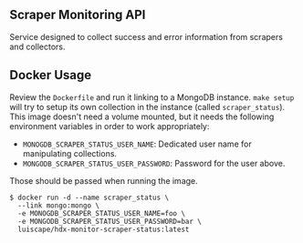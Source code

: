 ## Scraper Monitoring API
Service designed to collect success and error information from scrapers and collectors.


## Docker Usage
Review the `Dockerfile` and run it linking to a MongoDB instance. `make setup` will try to setup its own collection in the instance (called `scraper_status`). This image doesn't need a volume mounted, but it needs the following environment variables in order to work appropriately:

* `MONOGDB_SCRAPER_STATUS_USER_NAME`: Dedicated user name for manipulating collections.
* `MONGODB_SCRAPER_STATUS_USER_PASSWORD`: Password for the user above.

Those should be passed when running the image.

```shell
$ docker run -d --name scraper_status \
  --link mongo:mongo \
  -e MONOGDB_SCRAPER_STATUS_USER_NAME=foo \
  -e MONGODB_SCRAPER_STATUS_USER_PASSWORD=bar \
  luiscape/hdx-monitor-scraper-status:latest
```
